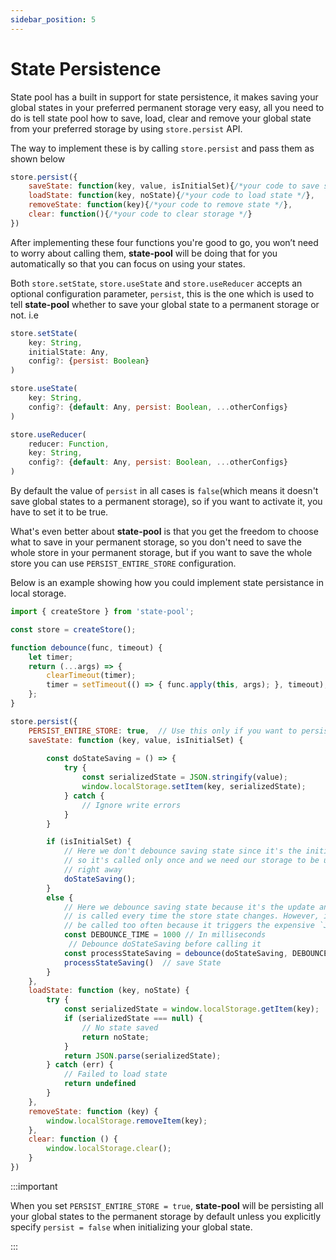 ```yaml
---
sidebar_position: 5
---
```


# State Persistence
State pool has a built in support for state persistence, it makes saving your global states in your preferred permanent storage very easy, all you need to do is tell state pool how to save, load, clear and remove your global state from your preferred storage by using `store.persist` API.

The way to implement these is by calling `store.persist` and pass them as shown below 

```js
store.persist({
    saveState: function(key, value, isInitialSet){/*your code to save state */},
    loadState: function(key, noState){/*your code to load state */},
    removeState: function(key){/*your code to remove state */},
    clear: function(){/*your code to clear storage */}
})
```

After implementing these four functions you're good to go, you won’t need to worry about calling them, **state-pool** will be doing that for you automatically so that you can focus on using your states.

Both `store.setState`, `store.useState` and `store.useReducer` accepts an optional configuration parameter, `persist`, this is the one which is used to tell **state-pool** whether to save your global state to a permanent storage or not. i.e

```js
store.setState(
    key: String,
    initialState: Any,
    config?: {persist: Boolean}
)
```

```js
store.useState(
    key: String,
    config?: {default: Any, persist: Boolean, ...otherConfigs}
)
```

```js
store.useReducer(
    reducer: Function,
    key: String,
    config?: {default: Any, persist: Boolean, ...otherConfigs}
)
```

By default the value of `persist` in all cases is `false`(which means it doesn't save global states to a permanent storage), so if you want to activate it, you have to set it to be true.

What's even better about **state-pool** is that you get the freedom to choose what to save in your permanent storage, so you don't need to save the whole store in your permanent storage, but if you want to save the whole store you can use `PERSIST_ENTIRE_STORE` configuration.

Below is an example showing how you could implement state persistance in local storage.

```js
import { createStore } from 'state-pool';

const store = createStore();

function debounce(func, timeout) {
    let timer;
    return (...args) => {
        clearTimeout(timer);
        timer = setTimeout(() => { func.apply(this, args); }, timeout);
    };
}

store.persist({
    PERSIST_ENTIRE_STORE: true,  // Use this only if you want to persist the entire store
    saveState: function (key, value, isInitialSet) {
        
        const doStateSaving = () => {
            try {
                const serializedState = JSON.stringify(value);
                window.localStorage.setItem(key, serializedState);
            } catch {
                // Ignore write errors
            }
        }

        if (isInitialSet) {
            // Here we don't debounce saving state since it's the initial set
            // so it's called only once and we need our storage to be updated
            // right away
            doStateSaving();
        }
        else {
            // Here we debounce saving state because it's the update and this function
            // is called every time the store state changes. However, it should not
            // be called too often because it triggers the expensive `JSON.stringify` operation.
            const DEBOUNCE_TIME = 1000 // In milliseconds
             // Debounce doStateSaving before calling it
            const processStateSaving = debounce(doStateSaving, DEBOUNCE_TIME);
            processStateSaving()  // save State
        }
    },
    loadState: function (key, noState) {
        try {
            const serializedState = window.localStorage.getItem(key);
            if (serializedState === null) {
                // No state saved
                return noState;
            }
            return JSON.parse(serializedState);
        } catch (err) {
            // Failed to load state
            return undefined
        }
    },
    removeState: function (key) {
        window.localStorage.removeItem(key);
    },
    clear: function () {
        window.localStorage.clear();
    }
})
```

:::important

When you set `PERSIST_ENTIRE_STORE = true`, **state-pool** will be persisting all your global states to the permanent storage by default unless you explicitly specify `persist = false` when initializing your global state.

:::